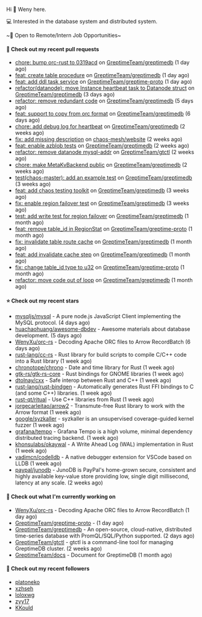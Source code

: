 Hi 👋 Weny here.

💻 Interested in the database system and distributed system.

~🍺 Open to Remote/Intern Job Opportunities~

#### 🔨 Check out my recent pull requests

- [chore: bump orc-rust to 0319acd](https://github.com/GreptimeTeam/greptimedb/pull/1847) on [GreptimeTeam/greptimedb](https://github.com/GreptimeTeam/greptimedb) (1 day ago)
- [feat: create table procedure](https://github.com/GreptimeTeam/greptimedb/pull/1845) on [GreptimeTeam/greptimedb](https://github.com/GreptimeTeam/greptimedb) (1 day ago)
- [feat: add ddl task service](https://github.com/GreptimeTeam/greptime-proto/pull/53) on [GreptimeTeam/greptime-proto](https://github.com/GreptimeTeam/greptime-proto) (1 day ago)
- [refactor(datanode): move Instance heartbeat task to Datanode struct](https://github.com/GreptimeTeam/greptimedb/pull/1832) on [GreptimeTeam/greptimedb](https://github.com/GreptimeTeam/greptimedb) (3 days ago)
- [refactor: remove redundant code](https://github.com/GreptimeTeam/greptimedb/pull/1821) on [GreptimeTeam/greptimedb](https://github.com/GreptimeTeam/greptimedb) (5 days ago)
- [feat: support to copy from orc format](https://github.com/GreptimeTeam/greptimedb/pull/1814) on [GreptimeTeam/greptimedb](https://github.com/GreptimeTeam/greptimedb) (6 days ago)
- [chore: add debug log for heartbeat](https://github.com/GreptimeTeam/greptimedb/pull/1770) on [GreptimeTeam/greptimedb](https://github.com/GreptimeTeam/greptimedb) (2 weeks ago)
- [fix: add missing description](https://github.com/chaos-mesh/website/pull/389) on [chaos-mesh/website](https://github.com/chaos-mesh/website) (2 weeks ago)
- [feat: enable azblob tests](https://github.com/GreptimeTeam/greptimedb/pull/1765) on [GreptimeTeam/greptimedb](https://github.com/GreptimeTeam/greptimedb) (2 weeks ago)
- [refactor: remove datanode mysql-addr](https://github.com/GreptimeTeam/gtctl/pull/81) on [GreptimeTeam/gtctl](https://github.com/GreptimeTeam/gtctl) (2 weeks ago)
- [chore: make MetaKvBackend public](https://github.com/GreptimeTeam/greptimedb/pull/1761) on [GreptimeTeam/greptimedb](https://github.com/GreptimeTeam/greptimedb) (2 weeks ago)
- [test(chaos-master): add an example test](https://github.com/GreptimeTeam/greptimedb/pull/1736) on [GreptimeTeam/greptimedb](https://github.com/GreptimeTeam/greptimedb) (3 weeks ago)
- [feat: add chaos testing toolkit](https://github.com/GreptimeTeam/greptimedb/pull/1713) on [GreptimeTeam/greptimedb](https://github.com/GreptimeTeam/greptimedb) (3 weeks ago)
- [fix: enable region failover test](https://github.com/GreptimeTeam/greptimedb/pull/1699) on [GreptimeTeam/greptimedb](https://github.com/GreptimeTeam/greptimedb) (3 weeks ago)
- [test: add write test for region failover](https://github.com/GreptimeTeam/greptimedb/pull/1673) on [GreptimeTeam/greptimedb](https://github.com/GreptimeTeam/greptimedb) (1 month ago)
- [feat: remove table_id in RegionStat](https://github.com/GreptimeTeam/greptime-proto/pull/43) on [GreptimeTeam/greptime-proto](https://github.com/GreptimeTeam/greptime-proto) (1 month ago)
- [fix: invalidate table route cache](https://github.com/GreptimeTeam/greptimedb/pull/1663) on [GreptimeTeam/greptimedb](https://github.com/GreptimeTeam/greptimedb) (1 month ago)
- [feat: add invalidate cache step](https://github.com/GreptimeTeam/greptimedb/pull/1658) on [GreptimeTeam/greptimedb](https://github.com/GreptimeTeam/greptimedb) (1 month ago)
- [fix: change table_id type to u32](https://github.com/GreptimeTeam/greptime-proto/pull/40) on [GreptimeTeam/greptime-proto](https://github.com/GreptimeTeam/greptime-proto) (1 month ago)
- [refactor: move code out of loop](https://github.com/GreptimeTeam/greptimedb/pull/1657) on [GreptimeTeam/greptimedb](https://github.com/GreptimeTeam/greptimedb) (1 month ago)

#### ⭐ Check out my recent stars

- [mysqljs/mysql](https://github.com/mysqljs/mysql) - A pure node.js JavaScript Client implementing the MySQL protocol. (4 days ago)
- [huachaohuang/awesome-dbdev](https://github.com/huachaohuang/awesome-dbdev) - Awesome materials about database development. (5 days ago)
- [WenyXu/orc-rs](https://github.com/WenyXu/orc-rs) - Decoding Apache ORC files to Arrow RecordBatch (6 days ago)
- [rust-lang/cc-rs](https://github.com/rust-lang/cc-rs) - Rust library for build scripts to compile C/C&#43;&#43; code into a Rust library (1 week ago)
- [chronotope/chrono](https://github.com/chronotope/chrono) - Date and time library for Rust (1 week ago)
- [gtk-rs/gtk-rs-core](https://github.com/gtk-rs/gtk-rs-core) - Rust bindings for GNOME libraries (1 week ago)
- [dtolnay/cxx](https://github.com/dtolnay/cxx) - Safe interop between Rust and C&#43;&#43; (1 week ago)
- [rust-lang/rust-bindgen](https://github.com/rust-lang/rust-bindgen) - Automatically generates Rust FFI bindings to C (and some C&#43;&#43;) libraries. (1 week ago)
- [rust-qt/ritual](https://github.com/rust-qt/ritual) - Use C&#43;&#43; libraries from Rust (1 week ago)
- [jorgecarleitao/arrow2](https://github.com/jorgecarleitao/arrow2) - Transmute-free Rust library to work with the Arrow format (1 week ago)
- [google/syzkaller](https://github.com/google/syzkaller) - syzkaller is an unsupervised coverage-guided kernel fuzzer (1 week ago)
- [grafana/tempo](https://github.com/grafana/tempo) - Grafana Tempo is a high volume, minimal dependency distributed tracing backend. (1 week ago)
- [khonsulabs/okaywal](https://github.com/khonsulabs/okaywal) - A Write Ahead Log (WAL) implementation in Rust (1 week ago)
- [vadimcn/codelldb](https://github.com/vadimcn/codelldb) - A native debugger extension for VSCode based on LLDB (1 week ago)
- [paypal/junodb](https://github.com/paypal/junodb) - JunoDB is PayPal&#39;s home-grown secure, consistent and highly available key-value store providing low, single digit millisecond, latency at any scale. (2 weeks ago)

#### 👷 Check out what I'm currently working on

- [WenyXu/orc-rs](https://github.com/WenyXu/orc-rs) - Decoding Apache ORC files to Arrow RecordBatch (1 day ago)
- [GreptimeTeam/greptime-proto](https://github.com/GreptimeTeam/greptime-proto) -  (1 day ago)
- [GreptimeTeam/greptimedb](https://github.com/GreptimeTeam/greptimedb) - An open-source, cloud-native, distributed time-series database with PromQL/SQL/Python supported. (2 days ago)
- [GreptimeTeam/gtctl](https://github.com/GreptimeTeam/gtctl) - gtctl is a command-line tool for managing GreptimeDB cluster. (2 weeks ago)
- [GreptimeTeam/docs](https://github.com/GreptimeTeam/docs) - Document for GreptimeDB (1 month ago)

#### 👯 Check out my recent followers

- [platoneko](https://github.com/platoneko)
- [xzhseh](https://github.com/xzhseh)
- [loloxwg](https://github.com/loloxwg)
- [zyy17](https://github.com/zyy17)
- [KKould](https://github.com/KKould)


